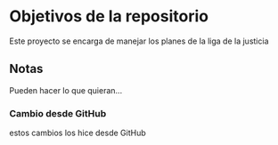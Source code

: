 # Objetivos de la repositorio

Este proyecto se encarga de manejar los planes de la liga de la justicia


## Notas
Pueden hacer lo que quieran...

### Cambio desde GitHub
estos cambios los hice desde GitHub
